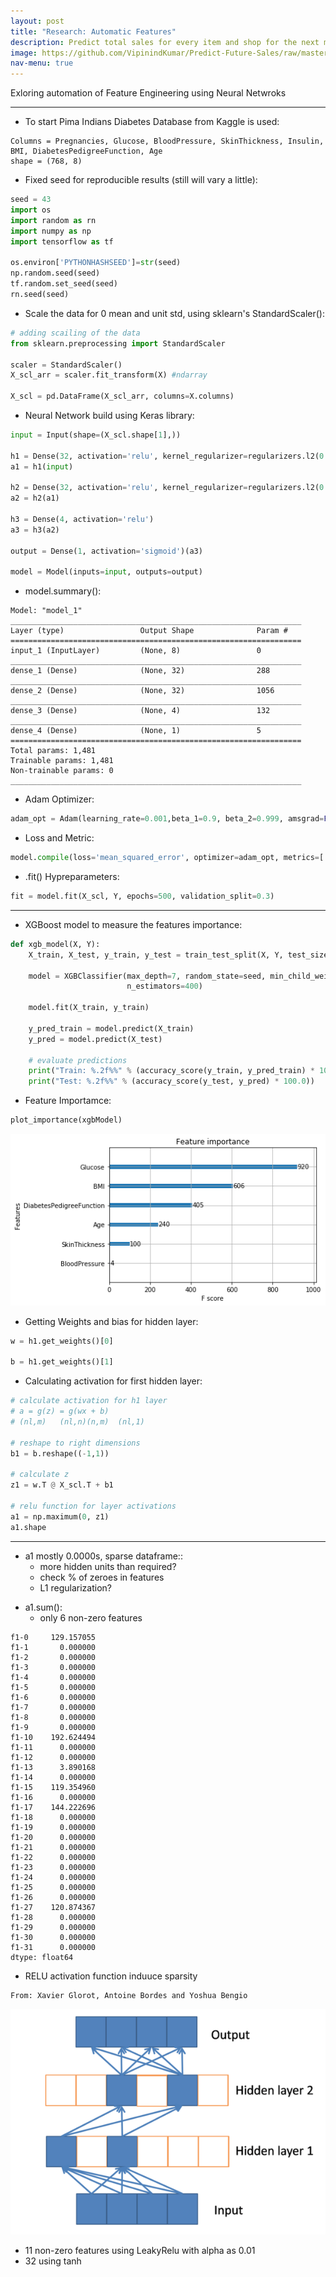 ```yaml
---
layout: post
title: "Research: Automatic Features"
description: Predict total sales for every item and shop for the next month, from a time-series dataset consisting of daily sales data
image: https://github.com/VipinindKumar/Predict-Future-Sales/raw/master/feature_importance/exttr.png
nav-menu: true
---
```


Exloring automation of Feature Engineering using Neural Netwroks

<hr>


* To start Pima Indians Diabetes Database from Kaggle is used:
```
Columns = Pregnancies, Glucose, BloodPressure, SkinThickness, Insulin, BMI, DiabetesPedigreeFunction, Age
shape = (768, 8)
```



* Fixed seed for reproducible results (still will vary a little):

```python
seed = 43
import os
import random as rn
import numpy as np
import tensorflow as tf

os.environ['PYTHONHASHSEED']=str(seed)
np.random.seed(seed)
tf.random.set_seed(seed)
rn.seed(seed)
```


* Scale the data for 0 mean and unit std, using sklearn's StandardScaler():

```python
# adding scailing of the data
from sklearn.preprocessing import StandardScaler

scaler = StandardScaler()
X_scl_arr = scaler.fit_transform(X) #ndarray

X_scl = pd.DataFrame(X_scl_arr, columns=X.columns)
```


* Neural Network build using Keras library:

```python
input = Input(shape=(X_scl.shape[1],))

h1 = Dense(32, activation='relu', kernel_regularizer=regularizers.l2(0.03))
a1 = h1(input)

h2 = Dense(32, activation='relu', kernel_regularizer=regularizers.l2(0.03))
a2 = h2(a1)

h3 = Dense(4, activation='relu')
a3 = h3(a2)

output = Dense(1, activation='sigmoid')(a3)

model = Model(inputs=input, outputs=output)
```



* model.summary():

```
Model: "model_1"
_________________________________________________________________
Layer (type)                 Output Shape              Param #   
=================================================================
input_1 (InputLayer)         (None, 8)                 0         
_________________________________________________________________
dense_1 (Dense)              (None, 32)                288       
_________________________________________________________________
dense_2 (Dense)              (None, 32)                1056      
_________________________________________________________________
dense_3 (Dense)              (None, 4)                 132       
_________________________________________________________________
dense_4 (Dense)              (None, 1)                 5         
=================================================================
Total params: 1,481
Trainable params: 1,481
Non-trainable params: 0
_________________________________________________________________
```



* Adam Optimizer:

```python
adam_opt = Adam(learning_rate=0.001,beta_1=0.9, beta_2=0.999, amsgrad=False)
```



* Loss and Metric:

```python
model.compile(loss='mean_squared_error', optimizer=adam_opt, metrics=['accuracy'])
```



* .fit() Hypreparameters:

```python
fit = model.fit(X_scl, Y, epochs=500, validation_split=0.3)
```
<hr>



* XGBoost model to measure the features importance:

```python
def xgb_model(X, Y):
    X_train, X_test, y_train, y_test = train_test_split(X, Y, test_size=0.3, random_state=seed)

    model = XGBClassifier(max_depth=7, random_state=seed, min_child_weight=15, learning_rate=0.001,
                          n_estimators=400)

    model.fit(X_train, y_train)

    y_pred_train = model.predict(X_train)
    y_pred = model.predict(X_test)

    # evaluate predictions
    print("Train: %.2f%%" % (accuracy_score(y_train, y_pred_train) * 100.0))
    print("Test: %.2f%%" % (accuracy_score(y_test, y_pred) * 100.0))
```



* Feature Importamce:

```python
plot_importance(xgbModel)
```

![pima dataset feature importance](https://github.com/VipinindKumar/NNforFeatures/raw/master/images/pima_feature_importance.png)



* Getting Weights and bias for hidden layer:

```python
w = h1.get_weights()[0]

b = h1.get_weights()[1]
```



* Calculating activation for first hidden layer:

```python
# calculate activation for h1 layer
# a = g(z) = g(wx + b)
# (nl,m)   (nl,n)(n,m)  (nl,1)

# reshape to right dimensions
b1 = b.reshape((-1,1))

# calculate z
z1 = w.T @ X_scl.T + b1

# relu function for layer activations
a1 = np.maximum(0, z1)
a1.shape
```
<hr>

* a1 mostly 0.0000s, sparse dataframe::
    - more hidden units than required?
    - check % of zeroes in features
    - L1 regularization?
- a1.sum():
    - only 6 non-zero features

```
f1-0     129.157055
f1-1       0.000000
f1-2       0.000000
f1-3       0.000000
f1-4       0.000000
f1-5       0.000000
f1-6       0.000000
f1-7       0.000000
f1-8       0.000000
f1-9       0.000000
f1-10    192.624494
f1-11      0.000000
f1-12      0.000000
f1-13      3.890168
f1-14      0.000000
f1-15    119.354960
f1-16      0.000000
f1-17    144.222696
f1-18      0.000000
f1-19      0.000000
f1-20      0.000000
f1-21      0.000000
f1-22      0.000000
f1-23      0.000000
f1-24      0.000000
f1-25      0.000000
f1-26      0.000000
f1-27    120.874367
f1-28      0.000000
f1-29      0.000000
f1-30      0.000000
f1-31      0.000000
dtype: float64
```

- RELU activation function induuce sparsity

```
From: Xavier Glorot, Antoine Bordes and Yoshua Bengio
```

![](https://github.com/VipinindKumar/NNforFeatures/raw/master/images/reluActivation.png)



- 11 non-zero features using LeakyRelu with alpha as 0.01
- 32 using tanh
